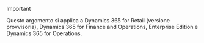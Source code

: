 > [!IMPORTANT]
> Questo argomento si applica a Dynamics 365 for Retail (versione provvisoria), Dynamics 365 for Finance and Operations, Enterprise Edition e Dynamics 365 for Operations.
